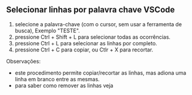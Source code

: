 ## Selecionar linhas por palavra chave VSCode

1. selecione a palavra-chave (com o cursor, sem usar a ferramenta de busca), Exemplo "TESTE".
2. pressione Ctrl + Shift + L para selecionar todas as ocorrências. 
3. pressione Ctrl + L para selecionar as linhas por completo.
4. pressione Ctrl + C para copiar, ou Ctlr + X para recortar.

Observações:
- este procedimento permite copiar/recortar as linhas, mas adiona uma linha em branco entre as mesmas.
- para saber como remover as linhas veja 
